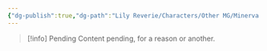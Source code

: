 ```yaml
---
{"dg-publish":true,"dg-path":"Lily Reverie/Characters/Other MG/Minerva.md","permalink":"/lily-reverie/characters/other-mg/minerva/","created":"2024-01-20T04:29:43.858-03:00","updated":"2024-01-20T04:34:20.766-03:00"}
---
```



>[!info] Pending
>Content pending, for a reason or another.